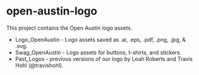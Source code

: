 open-austin-logo
================

This project contains the Open Austin logo assets.

* Logo_OpenAustin - Logo assets saved as .ai, .eps, .pdf, .png, .jpg, & .svg.
* Swag_OpenAustin - Logo assets for buttons, t-shirts, and stickers.
* Past_Logos - previous versions of our logo by Leah Roberts and Travis Hohl (@travishohl).
